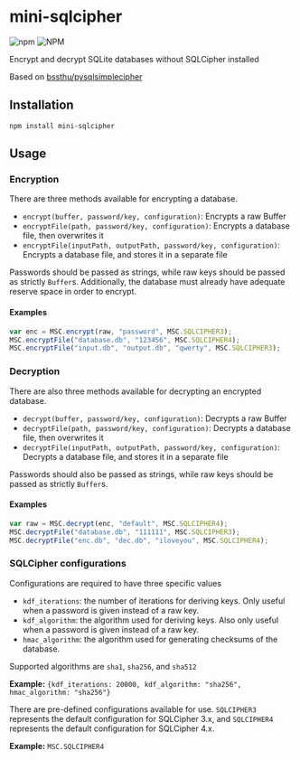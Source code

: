 # mini-sqlcipher
<img alt="npm" src="https://img.shields.io/npm/v/mini-sqlcipher?color=%23ff5555&label=NPM%20package&logo=npm"> <img alt="NPM" src="https://img.shields.io/npm/l/mini-sqlcipher?label=license">

Encrypt and decrypt SQLite databases without SQLCipher installed

Based on [bssthu/pysqlsimplecipher](https://github.com/bssthu/pysqlsimplecipher)

## Installation
`npm install mini-sqlcipher`

## Usage
### Encryption
There are three methods available for encrypting a database.
- `encrypt(buffer, password/key, configuration)`: Encrypts a raw Buffer
- `encryptFile(path, password/key, configuration)`: Encrypts a database file, then overwrites it
- `encryptFile(inputPath, outputPath, password/key, configuration)`: Encrypts a database file, and stores it in a separate file

Passwords should be passed as strings, while raw keys should be passed as strictly `Buffer`s. Additionally, the database must already have adequate reserve space in order to encrypt.

#### Examples
```js
var enc = MSC.encrypt(raw, "password", MSC.SQLCIPHER3);
MSC.encryptFile("database.db", "123456", MSC.SQLCIPHER4);
MSC.encryptFile("input.db", "output.db", "qwerty", MSC.SQLCIPHER3);
```


### Decryption
There are also three methods available for decrypting an encrypted database.
- `decrypt(buffer, password/key, configuration)`: Decrypts a raw Buffer
- `decryptFile(path, password/key, configuration)`: Decrypts a database file, then overwrites it
- `decryptFile(inputPath, outputPath, password/key, configuration)`: Decrypts a database file, and stores it in a separate file

Passwords should also be passed as strings, while raw keys should be passed as strictly `Buffer`s.

#### Examples
```js
var raw = MSC.decrypt(enc, "default", MSC.SQLCIPHER4);
MSC.decryptFile("database.db", "111111", MSC.SQLCIPHER3);
MSC.decryptFile("enc.db", "dec.db", "iloveyou", MSC.SQLCIPHER4);
```


### SQLCipher configurations
Configurations are required to have three specific values
- `kdf_iterations`: the number of iterations for deriving keys. Only useful when a password is given instead of a raw key.
- `kdf_algorithm`: the algorithm used for deriving keys. Also only useful when a password is given instead of a raw key.
- `hmac_algorithm`: the algorithm used for generating checksums of the database.

Supported algorithms are `sha1`, `sha256`, and `sha512`

**Example:** `{kdf_iterations: 20000, kdf_algorithm: "sha256", hmac_algorithm: "sha256"}`

There are pre-defined configurations available for use. `SQLCIPHER3` represents the default configuration for SQLCipher 3.x, and `SQLCIPHER4` represents the default configuration for SQLCipher 4.x.

**Example:** `MSC.SQLCIPHER4`
